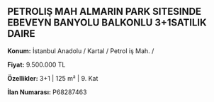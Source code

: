 ## PETROLIŞ MAH ALMARIN PARK SITESINDE EBEVEYN BANYOLU BALKONLU 3+1SATILIK DAIRE

**Konum:** İstanbul Anadolu / Kartal / Petrol iş Mah. /

**Fiyat:** 9.500.000 TL

**Özellikler:** 3+1 | 125 m² | 9. Kat

**İlan Numarası:** P68287463
